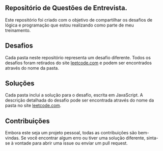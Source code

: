 ## Repositório de Questões de Entrevista.

Este repositório foi criado com o objetivo de compartilhar os desafios de lógica e programação que estou realizando como parte de meu treinamento.

## Desafios

Cada pasta neste repositório representa um desafio diferente. Todos os desafios foram retirados do site [leetcode.com](https://leetcode.com) e podem ser encontrados através do nome da pasta.

## Soluções

Cada pasta inclui a solução para o desafio, escrita em JavaScript. A descrição detalhada do desafio pode ser encontrada através do nome da pasta no site [leetcode.com](https://leetcode.com).

## Contribuições

Embora este seja um projeto pessoal, todas as contribuições são bem-vindas. Se você encontrar algum erro ou tiver uma solução diferente, sinta-se à vontade para abrir uma issue ou enviar um pull request.